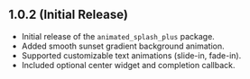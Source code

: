 ## 1.0.2 (Initial Release)

- Initial release of the `animated_splash_plus` package.
- Added smooth sunset gradient background animation.
- Supported customizable text animations (slide-in, fade-in).
- Included optional center widget and completion callback.